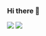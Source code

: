 ### Hi there 👋

<div>
  <a href"https://github.com/Jopereira2005">
  <img height"180em" src="https://github-readme-stats.vercel.app/api?username=Jopereira2005&theme=tokyonight&show_icons=true&include_all_commits=true&count_private=true">
  <img height"180em" src="https://github-readme-stats.vercel.app/api/top-langs/?username=Jopereira2005&layout=compact&theme=tokyonight">
</div>
<!--
**Jopereira2005/Jopereira2005** is a ✨ _special_ ✨ repository because its `README.md` (this file) appears on your GitHub profile.

Here are some ideas to get you started:

- 🔭 I’m currently working on ...
- 🌱 I’m currently learning ...
- 👯 I’m looking to collaborate on ...
- 🤔 I’m looking for help with ...
- 💬 Ask me about ...
- 📫 How to reach me: ...



-->
